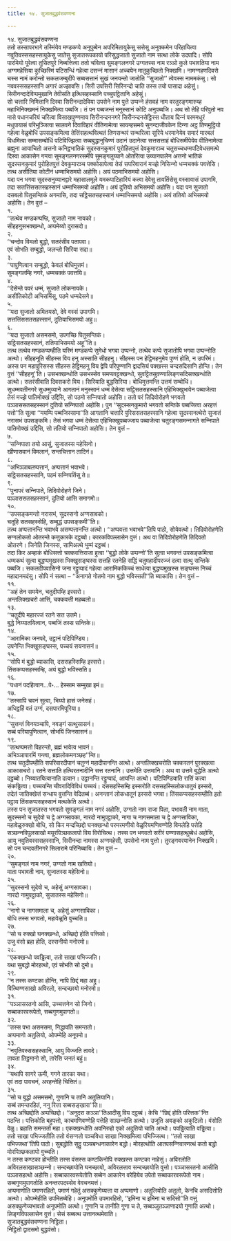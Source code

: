 ```yaml
---
title: १४. सुजातबुद्धवंसवण्णना

---
```

१४. सुजातबुद्धवंसवण्णना  
ततो तस्सापरभागे तस्मिंयेव मण्डकप्पे अनुपुब्बेन अपरिमितायुकेसु सत्तेसु अनुक्‍कमेन परिहायित्वा नवुतिवस्ससहस्सायुकेसु जातेसु सुजातरूपकायो परिसुद्धजातो सुजातो नाम सत्था लोके उदपादि। सोपि पारमियो पूरेत्वा तुसितपुरे निब्बत्तित्वा ततो चवित्वा सुमङ्गलनगरे उग्गतस्स नाम रञ्‍ञो कुले पभावतिया नाम अग्गमहेसिया कुच्छिस्मिं पटिसन्धिं गहेत्वा दसन्‍नं मासानं अच्‍चयेन मातुकुच्छितो निक्खमि। नामग्गहणदिवसे चस्स नामं करोन्तो सकलजम्बुदीपे सब्बसत्तानं सुखं जनयन्तो जातोति ‘‘सुजातो’’ त्वेवस्स नाममकंसु। सो नववस्ससहस्सानि अगारं अज्झावसि। सिरी उपसिरी सिरिनन्दो चाति तस्स तयो पासादा अहेसुं। सिरीनन्दादेविप्पमुखानि तेवीसति इत्थिसहस्सानि पच्‍चुपट्ठितानि अहेसुं।  
सो चत्तारि निमित्तानि दिस्वा सिरीनन्दादेविया उपसेने नाम पुत्ते उप्पन्‍ने हंसवहं नाम वरतुरङ्गमारुय्ह महाभिनिक्खमनं निक्खमित्वा पब्बजि। तं पन पब्बजन्तं मनुस्सानं कोटि अनुपब्बजि। अथ सो तेहि परिवुतो नव मासे पधानचरियं चरित्वा विसाखपुण्णमाय सिरीनन्दननगरे सिरीनन्दनसेट्ठिस्स धीताय दिन्‍नं परममधुरं मधुपायासं परिभुञ्‍जित्वा सालवने दिवाविहारं वीतिनामेत्वा सायन्हसमये सुनन्दाजीवकेन दिन्‍ना अट्ठ तिणमुट्ठियो गहेत्वा वेळुबोधिं उपसङ्कमित्वा तेत्तिंसहत्थवित्थतं तिणसन्थरं सन्थरित्वा सूरिये धरमानेयेव समारं मारबलं विधमित्वा सम्मासम्बोधिं पटिविज्झित्वा सब्बबुद्धानुचिण्णं उदानं उदानेत्वा सत्तसत्ताहं बोधिसमीपेयेव वीतिनामेत्वा ब्रह्मुना आयाचितो अत्तनो कनिट्ठभातिकं सुदस्सनकुमारं पुरोहितपुत्तं देवकुमारञ्‍च चतुसच्‍चधम्मपटिवेधसमत्थे दिस्वा आकासेन गन्त्वा सुमङ्गलनगरसमीपे सुमङ्गलुय्याने ओतरित्वा उय्यानपालेन अत्तनो भातिकं सुदस्सनकुमारं पुरोहितपुत्तं देवकुमारञ्‍च पक्‍कोसापेत्वा तेसं सपरिवारानं मज्झे निसिन्‍नो धम्मचक्‍कं पवत्तेसि। तत्थ असीतिया कोटीनं धम्माभिसमयो अहोसि। अयं पठमाभिसमयो अहोसि।  
यदा पन भगवा सुदस्सनुय्यानद्वारे महासालमूले यमकपाटिहारियं कत्वा देवेसु तावतिंसेसु वस्सावासं उपागमि, तदा सत्तत्तिंससतसहस्सानं धम्माभिसमयो अहोसि। अयं दुतियो अभिसमयो अहोसि। यदा पन सुजातो दसबलो पितुसन्तिकं अगमासि, तदा सट्ठिसतसहस्सानं धम्माभिसमयो अहोसि। अयं ततियो अभिसमयो अहोसि। तेन वुत्तं –  
१.  
‘‘तत्थेव मण्डकप्पम्हि, सुजातो नाम नायको।  
सीहहनुसभक्खन्धो, अप्पमेय्यो दुरासदो॥  
२.  
‘‘चन्दोव विमलो बुद्धो, सतरंसीव पतापवा।  
एवं सोभति सम्बुद्धो, जलन्तो सिरिया सदा॥  
३.  
‘‘पापुणित्वान सम्बुद्धो, केवलं बोधिमुत्तमं।  
सुमङ्गलम्हि नगरे, धम्मचक्‍कं पवत्तयि॥  
४.  
‘‘देसेन्ते पवरं धम्मं, सुजाते लोकनायके।  
असीतिकोटी अभिसमिंसु, पठमे धम्मदेसने॥  
५.  
‘‘यदा सुजातो अमितयसो, देवे वस्सं उपागमि।  
सत्तत्तिंससतसहस्सानं, दुतियाभिसमयो अहु॥  
६.  
‘‘यदा सुजातो असमसमो, उपगच्छि पितुसन्तिकं।  
सट्ठिसतसहस्सानं, ततियाभिसमयो अहू’’ति॥  
तत्थ तत्थेव मण्डकप्पम्हीति यस्मिं मण्डकप्पे सुमेधो भगवा उप्पन्‍नो, तत्थेव कप्पे सुजातोपि भगवा उप्पन्‍नोति अत्थो। सीहहनूति सीहस्स विय हनु अस्साति सीहहनु। सीहस्स पन हेट्ठिमहनुमेव पुण्णं होति, न उपरिमं। अस्स पन महापुरिसस्स सीहस्स हेट्ठिमहनु विय द्वेपि परिपुण्णानि द्वादसियं पक्खस्स चन्दसदिसानि होन्ति। तेन वुत्तं ‘‘सीहहनू’’ति। उसभक्खन्धोति उसभस्सेव समप्पवट्टक्खन्धो, सुवट्टितसुवण्णालिङ्गसदिसक्खन्धोति अत्थो। सतरंसीवाति दिवसकरो विय। सिरियाति बुद्धसिरिया। बोधिमुत्तमन्ति उत्तमं सम्बोधिं।  
सुधम्मवतीनगरे सुधम्मुय्याने आगतानं मनुस्सानं धम्मं देसेत्वा सट्ठिसतसहस्सानि एहिभिक्खुभावेन पब्बाजेत्वा तेसं मज्झे पातिमोक्खं उद्दिसि, सो पठमो सन्‍निपातो अहोसि। ततो परं तिदिवोरोहणे भगवतो पञ्‍ञाससतसहस्सानं दुतियो सन्‍निपातो अहोसि। पुन ‘‘सुदस्सनकुमारो भगवतो सन्तिके पब्बजित्वा अरहत्तं पत्तो’’ति सुत्वा ‘‘मयम्पि पब्बजिस्सामा’’ति आगतानि चत्तारि पुरिससतसहस्सानि गहेत्वा सुदस्सनत्थेरो सुजातं नरासभं उपसङ्कमि। तेसं भगवा धम्मं देसेत्वा एहिभिक्खुपब्बज्‍जाय पब्बाजेत्वा चतुरङ्गसमन्‍नागते सन्‍निपाते पातिमोक्खं उद्दिसि, सो ततियो सन्‍निपातो अहोसि। तेन वुत्तं –  
७.  
‘‘सन्‍निपाता तयो आसुं, सुजातस्स महेसिनो।  
खीणासवानं विमलानं, सन्तचित्तान तादिनं॥  
८.  
‘‘अभिञ्‍ञाबलप्पत्तानं, अप्पत्तानं भवाभवे।  
सट्ठिसतसहस्सानि, पठमं सन्‍निपतिंसु ते॥  
९.  
‘‘पुनापरं सन्‍निपाते, तिदिवोरोहणे जिने।  
पञ्‍ञाससतसहस्सानं, दुतियो आसि समागमो॥  
१०.  
‘‘उपसङ्कमन्तो नरासभं, सुदस्सनो अग्गसावको।  
चतूहि सतसहस्सेहि, सम्बुद्धं उपसङ्कमी’’ति॥  
तत्थ अप्पत्तानन्ति भवाभवे असम्पत्तानन्ति अत्थो। ‘‘अप्पवत्ता भवाभवे’’तिपि पाठो, सोयेवत्थो। तिदिवोरोहणेति सग्गलोकतो ओतरन्ते कत्तुकारके दट्ठब्बो। कारकविपल्‍लासेन वुत्तं। अथ वा तिदिवोरोहणेति तिदिवतो ओतरणे। जिनेति जिनस्स, सामिअत्थे भुम्मं दट्ठब्बं।  
तदा किर अम्हाकं बोधिसत्तो चक्‍कवत्तिराजा हुत्वा ‘‘बुद्धो लोके उप्पन्‍नो’’ति सुत्वा भगवन्तं उपसङ्कमित्वा धम्मकथं सुत्वा बुद्धप्पमुखस्स भिक्खुसङ्घस्स सत्तहि रतनेहि सद्धिं चतुमहादीपरज्‍जं दत्वा सत्थु सन्तिके पब्बजि। सकलदीपवासिनो जना रट्ठुप्पादं गहेत्वा आरामिककिच्‍चं साधेत्वा बुद्धप्पमुखस्स सङ्घस्स निच्‍चं महादानमदंसु। सोपि नं सत्था – ‘‘अनागते गोतमो नाम बुद्धो भविस्सती’’ति ब्याकासि। तेन वुत्तं –  
११.  
‘‘अहं तेन समयेन, चतुदीपम्हि इस्सरो।  
अन्तलिक्खचरो आसिं, चक्‍कवत्ती महब्बलो॥  
१३.  
‘‘चतुदीपे महारज्‍जं रतने सत्त उत्तमे।  
बुद्धे निय्यातयित्वान, पब्बजिं तस्स सन्तिके॥  
१४.  
‘‘आरामिका जनपदे, उट्ठानं पटिपिण्डिय।  
उपनेन्ति भिक्खुसङ्घस्स, पच्‍चयं सयनासनं॥  
१५.  
‘‘सोपि मं बुद्धो ब्याकासि, दससहस्सिम्हि इस्सरो।  
तिंसकप्पसहस्सम्हि, अयं बुद्धो भविस्सति॥  
१६.  
‘‘पधानं पदहित्वान…पे॰… हेस्साम सम्मुखा इमं॥  
१७.  
‘‘तस्सापि चवनं सुत्वा, भिय्यो हासं जनेसहं।  
अधिट्ठहिं वतं उग्गं, दसपारमिपूरिया॥  
१८.  
‘‘सुत्तन्तं विनयञ्‍चापि, नवङ्गं सत्थुसासनं।  
सब्बं परियापुणित्वान, सोभयिं जिनसासनं॥  
१९.  
‘‘तत्थप्पमत्तो विहरन्तो, ब्रह्मं भावेत्व भावनं।  
अभिञ्‍ञापारमिं गन्त्वा, ब्रह्मलोकमगञ्छह’’न्ति॥  
तत्थ चतुदीपम्हीति सपरिवारदीपानं चतुन्‍नं महादीपानन्ति अत्थो। अन्तलिक्खचरोति चक्‍करतनं पुरक्खत्वा आकासचरो। रतने सत्ताति हत्थिरतनादीनि सत्त रतनानि। उत्तमेति उत्तमानि। अथ वा उत्तमे बुद्धेति अत्थो दट्ठब्बो। निय्यातयित्वानाति दत्वान। उट्ठानन्ति रट्ठुप्पादं, आयन्ति अत्थो। पटिपिण्डियाति रासिं कत्वा संकड्ढित्वा। पच्‍चयन्ति चीवरादिविविधं पच्‍चयं। दससहस्सिम्हि इस्सरोति दससहस्सिलोकधातुयं इस्सरो, तदेतं जातिक्खेत्तं सन्धाय वुत्तन्ति वेदितब्बं। अनन्तानं लोकधातूनं इस्सरो भगवा। तिंसकप्पसहस्सम्हीति इतो पट्ठाय तिंसकप्पसहस्सानं मत्थकेति अत्थो।  
तस्स पन सुजातस्स भगवतो सुमङ्गलं नाम नगरं अहोसि, उग्गतो नाम राजा पिता, पभावती नाम माता, सुदस्सनो च सुदेवो च द्वे अग्गसावका, नारदो नामुपट्ठाको, नागा च नागसमाला च द्वे अग्गसाविका, महावेळुरुक्खो बोधि, सो किर मन्दच्छिद्दो घनक्खन्धो परमरमणीयो वेळुरियमणिवण्णेहि विमलेहि पत्तेहि सञ्छन्‍नविपुलसाखो मयूरपिञ्छकलापो विय विरोचित्थ। तस्स पन भगवतो सरीरं पण्णासहत्थुब्बेधं अहोसि, आयु नवुतिवस्ससहस्सानि, सिरीनन्दा नामस्स अग्गमहेसी, उपसेनो नाम पुत्तो। तुरङ्गवरयानेन निक्खमि। सो पन चन्दवतीनगरे सिलारामे परिनिब्बायि। तेन वुत्तं –  
२०.  
‘‘सुमङ्गलं नाम नगरं, उग्गतो नाम खत्तियो।  
माता पभावती नाम, सुजातस्स महेसिनो॥  
२५.  
‘‘सुदस्सनो सुदेवो च, अहेसुं अग्गसावका।  
नारदो नामुपट्ठाको, सुजातस्स महेसिनो॥  
२६.  
‘‘नागो च नागसमाला च, अहेसुं अग्गसाविका।  
बोधि तस्स भगवतो, महावेळूति वुच्‍चति॥  
२७.  
‘‘सो च रुक्खो घनक्खन्धो, अच्छिद्दो होति पत्तिको।  
उजु वंसो ब्रहा होति, दस्सनीयो मनोरमो॥  
२८.  
‘‘एकक्खन्धो पवड्ढित्वा, ततो साखा पभिज्‍जति।  
यथा सुबद्धो मोरहत्थो, एवं सोभति सो दुमो॥  
२९.  
‘‘न तस्स कण्टका होन्ति, नापि छिद्दं महा अहु।  
वित्थिण्णसाखो अविरलो, सन्दच्छायो मनोरमो॥  
३१.  
‘‘पञ्‍ञासरतनो आसि, उच्‍चत्तनेन सो जिनो।  
सब्बाकारवरूपेतो, सब्बगुणमुपागतो॥  
३२.  
‘‘तस्स पभा असमसमा, निद्धावति समन्ततो।  
अप्पमाणो अतुलियो, ओपम्मेहि अनूपमो॥  
३३.  
‘‘नवुतिवस्ससहस्सानि, आयु विज्‍जति तावदे।  
तावता तिट्ठमानो सो, तारेसि जनतं बहुं॥  
३४.  
‘‘यथापि सागरे ऊमी, गगने तारका यथा।  
एवं तदा पावचनं, अरहन्तेहि चित्तितं॥  
३५.  
‘‘सो च बुद्धो असमसमो, गुणानि च तानि अतुलियानि।  
सब्बं तमन्तरहितं, ननु रित्ता सब्बसङ्खारा’’ति॥  
तत्थ अच्छिद्दोति अप्पच्छिद्दो। ‘‘अनुदरा कञ्‍ञा’’तिआदीसु विय दट्ठब्बं। केचि ‘‘छिद्दं होति परित्तक’’न्ति पठन्ति। पत्तिकोति बहुपत्तो, काचमणिवण्णेहि पत्तेहि सञ्छन्‍नोति अत्थो। उजूति अवङ्को अकुटिलो। वंसोति वेळु। ब्रहाति समन्ततो महा। एकक्खन्धोति अवनिरुहो एको अदुतियो चाति अत्थो। पवड्ढित्वाति वड्ढित्वा। ततो साखा पभिज्‍जतीति ततो वंसग्गतो पञ्‍चविधा साखा निक्खमित्वा पभिज्‍जित्थ। ‘‘ततो साखा पभिज्‍जथा’’तिपि पाठो। सुबद्धोति सुट्ठु पञ्‍चबन्धनाकारेन बद्धो। मोरहत्थोति आतपसन्‍निवारणत्थं कतो बद्धो मोरपिञ्छकलापो वुच्‍चति।  
न तस्स कण्टका होन्तीति तस्स वंसस्स कण्टकिनोपि रुक्खस्स कण्टका नाहेसुं। अविरलोति अविरलसाखासञ्छन्‍नो। सन्दच्छायोति घनच्छायो, अविरलत्ताव सन्दच्छायोति वुत्तो। पञ्‍ञासरतनो आसीति पञ्‍ञासहत्थो अहोसि। सब्बाकारवरूपेतोति सब्बेन आकारेन वरेहियेव उपेतो सब्बाकारवरूपेतो नाम। सब्बगुणमुपागतोति अनन्तरपदस्सेव वेवचनमत्तं।  
अप्पमाणोति पमाणरहितो, पमाणं गहेतुं असक्‍कुणेय्यत्ता वा अप्पमाणो। अतुलियोति अतुलो, केनचि असदिसोति अत्थो। ओपम्मेहीति उपमितब्बेहि। अनूपमोति उपमारहितो, ‘‘इमिना च इमिना च सदिसो’’ति वत्तुं असक्‍कुणेय्यभावतो अनूपमोति अत्थो। गुणानि च तानीति गुणा च ते, सब्बञ्‍ञुतञ्‍ञाणादयो गुणाति अत्थो। लिङ्गविपल्‍लासेन वुत्तं। सेसं सब्बत्थ उत्तानत्थमेवाति।  
सुजातबुद्धवंसवण्णना निट्ठिता।  
निट्ठितो द्वादसमो बुद्धवंसो।  